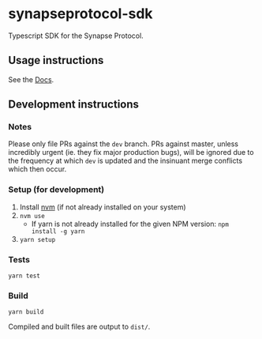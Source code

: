 # synapseprotocol-sdk

Typescript SDK for the Synapse Protocol.

## Usage instructions

See the [Docs](https://github.com/synapsecns/sdk/wiki).

## Development instructions

### Notes

Please only file PRs against the `dev` branch. PRs against master, unless incredibly urgent (ie. they fix major production bugs), will be ignored
due to the frequency at which `dev` is updated and the insinuant merge conflicts which then occur. 

### Setup (for development)

1. Install [nvm](https://github.com/nvm-sh/nvm) (if not already installed on your system)
2. `nvm use`
   - If yarn is not already installed for the given NPM version: `npm install -g yarn` 
3. `yarn setup`

### Tests

`yarn test`

### Build

`yarn build`

Compiled and built files are output to `dist/`.  
